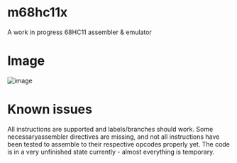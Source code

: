 # m68hc11x
A work in progress 68HC11 assembler &amp; emulator

# Image
![image](https://github.com/therathatter/m68hc11x/assets/99104347/f072cac8-c1c3-4c04-9711-207361c641b2)

# Known issues
All instructions are supported and labels/branches should work. Some necessaryassembler directives are missing, and not all instructions have been tested to assemble to their respective opcodes properly yet.
The code is in a very unfinished state currently - almost everything is temporary.
